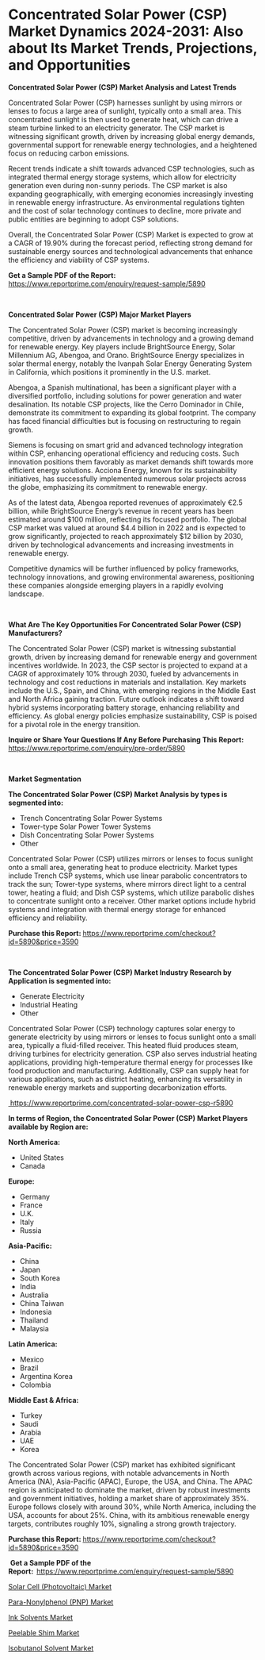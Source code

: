 <p><h1>Concentrated Solar Power (CSP) Market Dynamics 2024-2031: Also about Its Market Trends, Projections, and Opportunities</h1></p><p><strong>Concentrated Solar Power (CSP) Market Analysis and Latest Trends</strong></p>
<p><p>Concentrated Solar Power (CSP) harnesses sunlight by using mirrors or lenses to focus a large area of sunlight, typically onto a small area. This concentrated sunlight is then used to generate heat, which can drive a steam turbine linked to an electricity generator. The CSP market is witnessing significant growth, driven by increasing global energy demands, governmental support for renewable energy technologies, and a heightened focus on reducing carbon emissions.</p><p>Recent trends indicate a shift towards advanced CSP technologies, such as integrated thermal energy storage systems, which allow for electricity generation even during non-sunny periods. The CSP market is also expanding geographically, with emerging economies increasingly investing in renewable energy infrastructure. As environmental regulations tighten and the cost of solar technology continues to decline, more private and public entities are beginning to adopt CSP solutions. </p><p>Overall, the Concentrated Solar Power (CSP) Market is expected to grow at a CAGR of 19.90% during the forecast period, reflecting strong demand for sustainable energy sources and technological advancements that enhance the efficiency and viability of CSP systems.</p></p>
<p><strong>Get a Sample PDF of the Report:&nbsp;</strong> <a href="https://www.reportprime.com/enquiry/request-sample/5890">https://www.reportprime.com/enquiry/request-sample/5890</a></p>
<p>&nbsp;</p>
<p><strong>Concentrated Solar Power (CSP) Major Market Players</strong></p>
<p><p>The Concentrated Solar Power (CSP) market is becoming increasingly competitive, driven by advancements in technology and a growing demand for renewable energy. Key players include BrightSource Energy, Solar Millennium AG, Abengoa, and Orano. BrightSource Energy specializes in solar thermal energy, notably the Ivanpah Solar Energy Generating System in California, which positions it prominently in the U.S. market. </p><p>Abengoa, a Spanish multinational, has been a significant player with a diversified portfolio, including solutions for power generation and water desalination. Its notable CSP projects, like the Cerro Dominador in Chile, demonstrate its commitment to expanding its global footprint. The company has faced financial difficulties but is focusing on restructuring to regain growth.</p><p>Siemens is focusing on smart grid and advanced technology integration within CSP, enhancing operational efficiency and reducing costs. Such innovation positions them favorably as market demands shift towards more efficient energy solutions. Acciona Energy, known for its sustainability initiatives, has successfully implemented numerous solar projects across the globe, emphasizing its commitment to renewable energy.</p><p>As of the latest data, Abengoa reported revenues of approximately €2.5 billion, while BrightSource Energy’s revenue in recent years has been estimated around $100 million, reflecting its focused portfolio. The global CSP market was valued at around $4.4 billion in 2022 and is expected to grow significantly, projected to reach approximately $12 billion by 2030, driven by technological advancements and increasing investments in renewable energy.</p><p>Competitive dynamics will be further influenced by policy frameworks, technology innovations, and growing environmental awareness, positioning these companies alongside emerging players in a rapidly evolving landscape.</p></p>
<p>&nbsp;</p>
<p><strong>What Are The Key Opportunities For Concentrated Solar Power (CSP) Manufacturers?</strong></p>
<p><p>The Concentrated Solar Power (CSP) market is witnessing substantial growth, driven by increasing demand for renewable energy and government incentives worldwide. In 2023, the CSP sector is projected to expand at a CAGR of approximately 10% through 2030, fueled by advancements in technology and cost reductions in materials and installation. Key markets include the U.S., Spain, and China, with emerging regions in the Middle East and North Africa gaining traction. Future outlook indicates a shift toward hybrid systems incorporating battery storage, enhancing reliability and efficiency. As global energy policies emphasize sustainability, CSP is poised for a pivotal role in the energy transition.</p></p>
<p><strong>Inquire or Share Your Questions If Any Before Purchasing This Report:</strong> <a href="https://www.reportprime.com/enquiry/pre-order/5890">https://www.reportprime.com/enquiry/pre-order/5890</a></p>
<p>&nbsp;</p>
<p><strong>Market Segmentation</strong></p>
<p><strong>The Concentrated Solar Power (CSP) Market Analysis by types is segmented into:</strong></p>
<p><ul><li>Trench Concentrating Solar Power Systems</li><li>Tower-type Solar Power Tower Systems</li><li>Dish Concentrating Solar Power Systems</li><li>Other</li></ul></p>
<p><p>Concentrated Solar Power (CSP) utilizes mirrors or lenses to focus sunlight onto a small area, generating heat to produce electricity. Market types include Trench CSP systems, which use linear parabolic concentrators to track the sun; Tower-type systems, where mirrors direct light to a central tower, heating a fluid; and Dish CSP systems, which utilize parabolic dishes to concentrate sunlight onto a receiver. Other market options include hybrid systems and integration with thermal energy storage for enhanced efficiency and reliability.</p></p>
<p><strong>Purchase this Report:&nbsp;</strong><a href="https://www.reportprime.com/checkout?id=5890&price=3590">https://www.reportprime.com/checkout?id=5890&price=3590</a></p>
<p>&nbsp;</p>
<p><strong>The Concentrated Solar Power (CSP) Market Industry Research by Application is segmented into:</strong></p>
<p><ul><li>Generate Electricity</li><li>Industrial Heating</li><li>Other</li></ul></p>
<p><p>Concentrated Solar Power (CSP) technology captures solar energy to generate electricity by using mirrors or lenses to focus sunlight onto a small area, typically a fluid-filled receiver. This heated fluid produces steam, driving turbines for electricity generation. CSP also serves industrial heating applications, providing high-temperature thermal energy for processes like food production and manufacturing. Additionally, CSP can supply heat for various applications, such as district heating, enhancing its versatility in renewable energy markets and supporting decarbonization efforts.</p></p>
<p><a href="https://www.reportprime.com/concentrated-solar-power-csp-r5890">&nbsp;https://www.reportprime.com/concentrated-solar-power-csp-r5890</a></p>
<p><strong>In terms of Region, the Concentrated Solar Power (CSP) Market Players available by Region are:</strong></p>
<p>
    <p> <strong> North America: </strong>
        <ul>
            <li>United States</li>
            <li>Canada</li>
        </ul>
        </p> 
    <p> <strong> Europe: </strong>
        <ul>
            <li>Germany</li>
            <li>France</li>
            <li>U.K.</li>
            <li>Italy</li>
            <li>Russia</li>
        </ul>
        </p> 
    <p> <strong> Asia-Pacific: </strong>
        <ul>
            <li>China</li>
            <li>Japan</li>
            <li>South Korea</li>
            <li>India</li>
            <li>Australia</li>
            <li>China Taiwan</li>
            <li>Indonesia</li>
            <li>Thailand</li>
            <li>Malaysia</li>
        </ul>
        </p> 
    <p> <strong> Latin America: </strong>
        <ul>
            <li>Mexico</li>
            <li>Brazil</li>
            <li>Argentina Korea</li>
            <li>Colombia</li>
        </ul>
        </p> 
    <p> <strong> Middle East & Africa: </strong>
        <ul>
            <li>Turkey</li>
            <li>Saudi</li>
            <li>Arabia</li>
            <li>UAE</li>
            <li>Korea</li>
        </ul>
    </p>
    </p>
<p><p>The Concentrated Solar Power (CSP) market has exhibited significant growth across various regions, with notable advancements in North America (NA), Asia-Pacific (APAC), Europe, the USA, and China. The APAC region is anticipated to dominate the market, driven by robust investments and government initiatives, holding a market share of approximately 35%. Europe follows closely with around 30%, while North America, including the USA, accounts for about 25%. China, with its ambitious renewable energy targets, contributes roughly 10%, signaling a strong growth trajectory.</p></p>
<p><strong>Purchase this Report: </strong><a href="https://www.reportprime.com/checkout?id=5890&price=3590">https://www.reportprime.com/checkout?id=5890&price=3590</a></p>
<p>&nbsp;<strong>Get a Sample PDF of the Report:&nbsp;&nbsp;</strong><a href="https://www.reportprime.com/enquiry/request-sample/5890">https://www.reportprime.com/enquiry/request-sample/5890</a></p>
<p><strong></strong></p>
<p><p><a href="https://github.com/RuthLucas64/Market-Research-Report-List-1/blob/main/solar-cell-photovoltaic-market.md">Solar Cell (Photovoltaic) Market</a></p><p><a href="https://issuu.com/reportprime-2/docs/para-nonylphenol-pnp-market-size-20_1662ec40934d84">Para-Nonylphenol (PNP) Market</a></p><p><a href="https://www.linkedin.com/pulse/ink-solvents-market-growth-segmentation-regional-analysis-j0jbe?trackingId=jLQ3lgf1Qi21u%2BzBiTkUTw%3D%3D">Ink Solvents Market</a></p><p><a href="https://medium.com/@charlesporter2662/peelable-shim-industry-analysis-report-its-market-size-share-trends-by-application-region-047e607c3b0b">Peelable Shim Market</a></p><p><a href="https://issuu.com/reportprime-2/docs/isobutanol-solvent-market-size-2030_0a7286d5d77e31">Isobutanol Solvent Market</a></p></p>